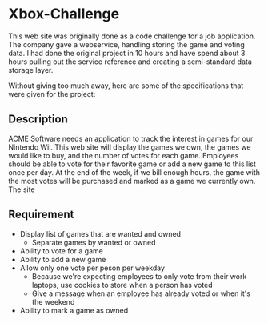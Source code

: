 Xbox-Challenge
==============

This web site was originally done as a code challenge for a job application. The company gave a webservice, handling storing the game and voting data. I had done the original project in 10 hours and have spend about 3 hours pulling out the service reference and creating a semi-standard data storage layer.

Without giving too much away, here are some of the specifications that were given for the project:

## Description
ACME Software needs an application to track the interest in games for our Nintendo Wii. This web site will display the games we own, the games we would like to buy, and the number of votes for each game. Employees should be able to vote for their favorite game or add a new game to this list once per day. At the end of the week, if we bill enough hours, the game with the most votes will be purchased and marked as a game we currently own. The site   

## Requirement
* Display list of games that are wanted and owned
    * Separate games by wanted or owned
* Ability to vote for a game
* Ability to add a new game
* Allow only one vote per peson per weekday
    * Because we're expecting employees to only vote from their work laptops, use cookies to store when a person has voted
    * Give a message when an employee has already voted or when it's the weekend
* Ability to mark a game as owned
